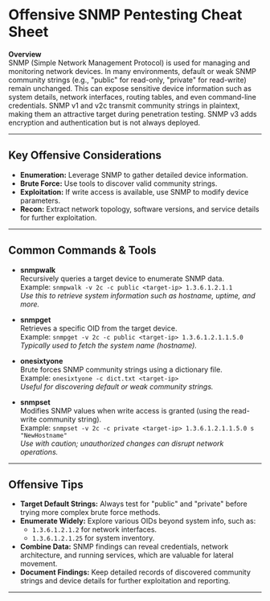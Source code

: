 # Offensive SNMP Pentesting Cheat Sheet

**Overview**  
SNMP (Simple Network Management Protocol) is used for managing and monitoring network devices. In many environments, default or weak SNMP community strings (e.g., "public" for read-only, "private" for read-write) remain unchanged. This can expose sensitive device information such as system details, network interfaces, routing tables, and even command-line credentials. SNMP v1 and v2c transmit community strings in plaintext, making them an attractive target during penetration testing. SNMP v3 adds encryption and authentication but is not always deployed.

---

## Key Offensive Considerations
- **Enumeration:** Leverage SNMP to gather detailed device information.
- **Brute Force:** Use tools to discover valid community strings.
- **Exploitation:** If write access is available, use SNMP to modify device parameters.
- **Recon:** Extract network topology, software versions, and service details for further exploitation.

---

## Common Commands & Tools

- **snmpwalk**  
  Recursively queries a target device to enumerate SNMP data.  
  Example: `snmpwalk -v 2c -c public <target-ip> 1.3.6.1.2.1.1`  
  *Use this to retrieve system information such as hostname, uptime, and more.*

- **snmpget**  
  Retrieves a specific OID from the target device.  
  Example: `snmpget -v 2c -c public <target-ip> 1.3.6.1.2.1.1.5.0`  
  *Typically used to fetch the system name (hostname).*

- **onesixtyone**  
  Brute forces SNMP community strings using a dictionary file.  
  Example: `onesixtyone -c dict.txt <target-ip>`  
  *Useful for discovering default or weak community strings.*

- **snmpset**  
  Modifies SNMP values when write access is granted (using the read-write community string).  
  Example: `snmpset -v 2c -c private <target-ip> 1.3.6.1.2.1.1.5.0 s "NewHostname"`  
  *Use with caution; unauthorized changes can disrupt network operations.*

---

## Offensive Tips
- **Target Default Strings:** Always test for "public" and "private" before trying more complex brute force methods.
- **Enumerate Widely:** Explore various OIDs beyond system info, such as:
  - `1.3.6.1.2.1.2` for network interfaces.
  - `1.3.6.1.2.1.25` for system inventory.
- **Combine Data:** SNMP findings can reveal credentials, network architecture, and running services, which are valuable for lateral movement.
- **Document Findings:** Keep detailed records of discovered community strings and device details for further exploitation and reporting.

---
